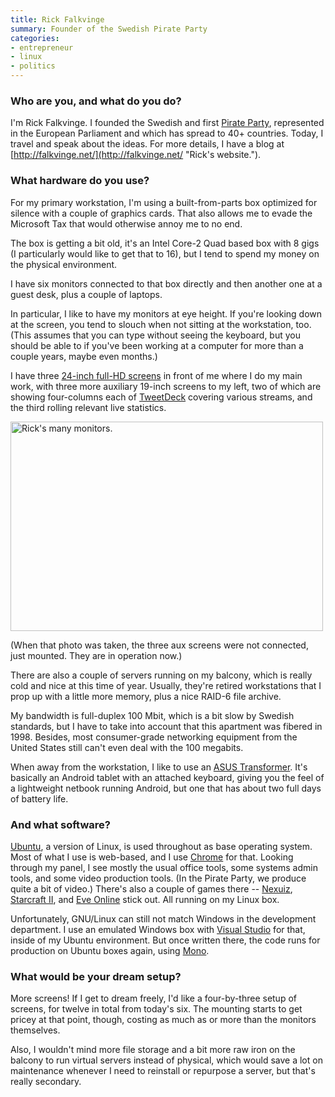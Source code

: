 ```yaml
---
title: Rick Falkvinge
summary: Founder of the Swedish Pirate Party
categories:
- entrepreneur
- linux
- politics
---
```


### Who are you, and what do you do?

I'm Rick Falkvinge. I founded the Swedish and first [Pirate Party](http://piratpartiet.se/ "The Pirate Party's website."), represented in the European Parliament and which has spread to 40+ countries. Today, I travel and speak about the ideas. For more details, I have a blog at [http://falkvinge.net/](http://falkvinge.net/ "Rick's website.").

### What hardware do you use?

For my primary workstation, I'm using a built-from-parts box optimized for silence with a couple of graphics cards. That also allows me to evade the Microsoft Tax that would otherwise annoy me to no end.

The box is getting a bit old, it's an Intel Core-2 Quad based box with 8 gigs (I particularly would like to get that to 16), but I tend to spend my money on the physical environment.

I have six monitors connected to that box directly and then another one at a guest desk, plus a couple of laptops.

In particular, I like to have my monitors at eye height. If you're looking down at the screen, you tend to slouch when not sitting at the workstation, too. (This assumes that you can type without seeing the keyboard, but you should be able to if you've been working at a computer for more than a couple years, maybe even months.)

I have three [24-inch full-HD screens][syncmaster-p2450h] in front of me where I do my main work, with three more auxiliary 19-inch screens to my left, two of which are showing four-columns each of [TweetDeck][] covering various streams, and the third rolling relevant live statistics.

<img src="/images/interviews/rick.falkvinge/monitors.jpg" width="500" height="335" alt="Rick's many monitors." class="detail">

(When that photo was taken, the three aux screens were not connected, just mounted. They are in operation now.)

There are also a couple of servers running on my balcony, which is really cold and nice at this time of year. Usually, they're retired workstations that I prop up with a little more memory, plus a nice RAID-6 file archive.

My bandwidth is full-duplex 100 Mbit, which is a bit slow by Swedish standards, but I have to take into account that this apartment was fibered in 1998. Besides, most consumer-grade networking equipment from the United States still can't even deal with the 100 megabits.

When away from the workstation, I like to use an [ASUS Transformer][eee-pad-transformer-tf101]. It's basically an Android tablet with an attached keyboard, giving you the feel of a lightweight netbook running Android, but one that has about two full days of battery life.

### And what software?

[Ubuntu][], a version of Linux, is used throughout as base operating system. Most of what I use is web-based, and I use [Chrome][] for that. Looking through my panel, I see mostly the usual office tools, some systems admin tools, and some video production tools. (In the Pirate Party, we produce quite a bit of video.) There's also a couple of games there -- [Nexuiz][], [Starcraft II][starcraft-2], and [Eve Online][eve-online] stick out. All running on my Linux box.

Unfortunately, GNU/Linux can still not match Windows in the development department. I use an emulated Windows box with [Visual Studio][visual-studio] for that, inside of my Ubuntu environment. But once written there, the code runs for production on Ubuntu boxes again, using [Mono][].

### What would be your dream setup?

More screens! If I get to dream freely, I'd like a four-by-three setup of screens, for twelve in total from today's six. The mounting starts to get pricey at that point, though, costing as much as or more than the monitors themselves.

Also, I wouldn't mind more file storage and a bit more raw iron on the balcony to run virtual servers instead of physical, which would save a lot on maintenance whenever I need to reinstall or repurpose a server, but that's really secondary.

[eee-pad-transformer-tf101]: https://www.pcmag.com/article2/0,2817,2383976,00.asp "An Android-based tablet/laptop."
[syncmaster-p2450h]: https://www.cnet.com/products/samsung-syncmaster-p2450h/ "A 24 inch TFT screen."
[chrome]: https://www.google.com/intl/en/chrome/browser/ "A WebKit-based browser, where each tab runs in its own thread."
[eve-online]: https://www.eveonline.com/ "A space-based MMO game."
[mono]: https://www.mono-project.com/Main_Page/ "A cross-platform .NET framework."
[nexuiz]: http://www.nexuiz.com/ "A FPS arena game."
[starcraft-2]: http://us.battle.net/sc2/en/ "A sci-fi RTS game."
[tweetdeck]: https://about.twitter.com/products/tweetdeck "A multi-column Twitter client."
[ubuntu]: https://www.ubuntu.com/ "A Unix distribution."
[visual-studio]: http://www.visualstudio.com "A Windows development environment."
